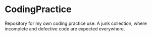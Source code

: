 # CodingPractice
Repository for my own coding practice use. A junk collection, where incomplete and defective code are expected everywhere.
